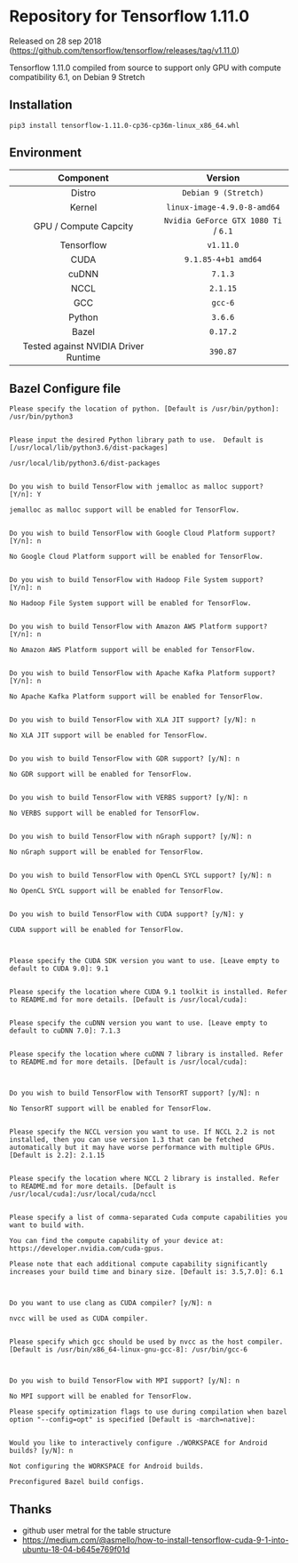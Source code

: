 # Repository for Tensorflow 1.11.0
Released on 28 sep 2018
(https://github.com/tensorflow/tensorflow/releases/tag/v1.11.0)

Tensorflow 1.11.0 compiled from source to support only GPU with compute compatibility 6.1, on Debian 9 Stretch


## Installation

`pip3 install tensorflow-1.11.0-cp36-cp36m-linux_x86_64.whl`


## Environment

| Component | Version |
| :-------------: | :-------------: |
| Distro   | `Debian 9 (Stretch)`   |
| Kernel   |  `linux-image-4.9.0-8-amd64`   |
| GPU / Compute Capcity     |  `Nvidia GeForce GTX 1080 Ti` / `6.1`  |
| Tensorflow   |  `v1.11.0`   |
| CUDA   |  `9.1.85-4+b1 amd64`   |
| cuDNN   |  `7.1.3`   |
| NCCL   |  `2.1.15`   |
| GCC   |  `gcc-6`   |
| Python   |  `3.6.6`   |
| Bazel   |  `0.17.2`   |
| Tested against NVIDIA Driver Runtime   |  `390.87`   |



## Bazel Configure file 

```
Please specify the location of python. [Default is /usr/bin/python]: 
/usr/bin/python3


Please input the desired Python library path to use.  Default is [/usr/local/lib/python3.6/dist-packages]

/usr/local/lib/python3.6/dist-packages


Do you wish to build TensorFlow with jemalloc as malloc support? [Y/n]: Y

jemalloc as malloc support will be enabled for TensorFlow.


Do you wish to build TensorFlow with Google Cloud Platform support? [Y/n]: n

No Google Cloud Platform support will be enabled for TensorFlow.


Do you wish to build TensorFlow with Hadoop File System support? [Y/n]: n

No Hadoop File System support will be enabled for TensorFlow.


Do you wish to build TensorFlow with Amazon AWS Platform support? [Y/n]: n

No Amazon AWS Platform support will be enabled for TensorFlow.


Do you wish to build TensorFlow with Apache Kafka Platform support? [Y/n]: n

No Apache Kafka Platform support will be enabled for TensorFlow.


Do you wish to build TensorFlow with XLA JIT support? [y/N]: n

No XLA JIT support will be enabled for TensorFlow.


Do you wish to build TensorFlow with GDR support? [y/N]: n

No GDR support will be enabled for TensorFlow.


Do you wish to build TensorFlow with VERBS support? [y/N]: n

No VERBS support will be enabled for TensorFlow.


Do you wish to build TensorFlow with nGraph support? [y/N]: n

No nGraph support will be enabled for TensorFlow.


Do you wish to build TensorFlow with OpenCL SYCL support? [y/N]: n

No OpenCL SYCL support will be enabled for TensorFlow.


Do you wish to build TensorFlow with CUDA support? [y/N]: y

CUDA support will be enabled for TensorFlow.



Please specify the CUDA SDK version you want to use. [Leave empty to default to CUDA 9.0]: 9.1


Please specify the location where CUDA 9.1 toolkit is installed. Refer to README.md for more details. [Default is /usr/local/cuda]: 


Please specify the cuDNN version you want to use. [Leave empty to default to cuDNN 7.0]: 7.1.3


Please specify the location where cuDNN 7 library is installed. Refer to README.md for more details. [Default is /usr/local/cuda]: 



Do you wish to build TensorFlow with TensorRT support? [y/N]: n

No TensorRT support will be enabled for TensorFlow.


Please specify the NCCL version you want to use. If NCCL 2.2 is not installed, then you can use version 1.3 that can be fetched automatically but it may have worse performance with multiple GPUs. [Default is 2.2]: 2.1.15


Please specify the location where NCCL 2 library is installed. Refer to README.md for more details. [Default is /usr/local/cuda]:/usr/local/cuda/nccl


Please specify a list of comma-separated Cuda compute capabilities you want to build with.

You can find the compute capability of your device at: https://developer.nvidia.com/cuda-gpus.

Please note that each additional compute capability significantly increases your build time and binary size. [Default is: 3.5,7.0]: 6.1



Do you want to use clang as CUDA compiler? [y/N]: n

nvcc will be used as CUDA compiler.


Please specify which gcc should be used by nvcc as the host compiler. [Default is /usr/bin/x86_64-linux-gnu-gcc-8]: /usr/bin/gcc-6	



Do you wish to build TensorFlow with MPI support? [y/N]: n

No MPI support will be enabled for TensorFlow.

Please specify optimization flags to use during compilation when bazel option "--config=opt" is specified [Default is -march=native]: 


Would you like to interactively configure ./WORKSPACE for Android builds? [y/N]: n

Not configuring the WORKSPACE for Android builds.

Preconfigured Bazel build configs.

```

## Thanks

  - github user metral for the table structure
  - https://medium.com/@asmello/how-to-install-tensorflow-cuda-9-1-into-ubuntu-18-04-b645e769f01d

